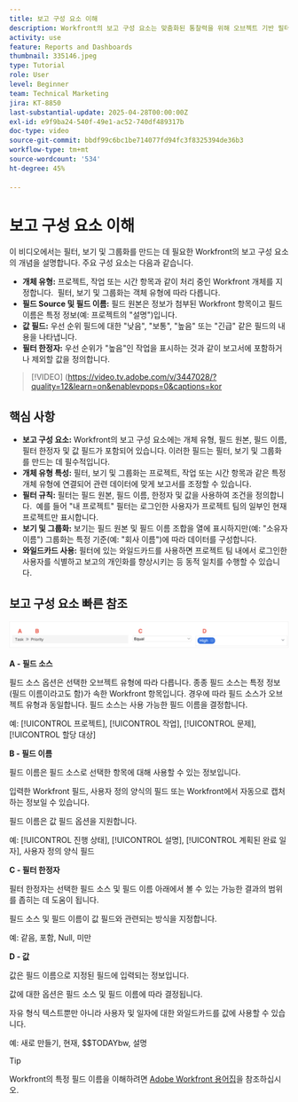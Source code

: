 ```yaml
---
title: 보고 구성 요소 이해
description: Workfront의 보고 구성 요소는 맞춤화된 통찰력을 위해 오브젝트 기반 필터, 동적 보기, 구조화된 그룹화 및 와일드카드 기능을 사용하여 데이터 시각화를 구체화합니다.
activity: use
feature: Reports and Dashboards
thumbnail: 335146.jpeg
type: Tutorial
role: User
level: Beginner
team: Technical Marketing
jira: KT-8850
last-substantial-update: 2025-04-28T00:00:00Z
exl-id: e9f9ba24-540f-49e1-ac52-740df489317b
doc-type: video
source-git-commit: bbdf99c6bc1be714077fd94fc3f8325394de36b3
workflow-type: tm+mt
source-wordcount: '534'
ht-degree: 45%

---
```


# 보고 구성 요소 이해

이 비디오에서는 필터, 보기 및 그룹화를 만드는 데 필요한 Workfront의 보고 구성 요소의 개념을 설명합니다. 주요 구성 요소는 다음과 같습니다.

* **개체 유형:** 프로젝트, 작업 또는 시간 항목과 같이 처리 중인 Workfront 개체를 지정합니다. &#x200B; 필터, 보기 및 그룹화는 객체 유형에 따라 다릅니다. &#x200B;
* **필드 Source 및 필드 이름:** 필드 원본은 정보가 첨부된 Workfront 항목이고 필드 이름은 특정 정보(예: 프로젝트의 &quot;설명&quot;)입니다. &#x200B;
* **값 필드:** 우선 순위 필드에 대한 &quot;낮음&quot;, &quot;보통&quot;, &quot;높음&quot; 또는 &quot;긴급&quot; 같은 필드의 내용을 나타냅니다. &#x200B;
* **필터 한정자:** 우선 순위가 &quot;높음&quot;인 작업을 표시하는 것과 같이 보고서에 포함하거나 제외할 값을 정의합니다&#x200B;.


>[!VIDEO] (https://video.tv.adobe.com/v/3447028/?quality=12&learn=on&enablevpops=0&captions=kor

## 핵심 사항

* **보고 구성 요소:** Workfront의 보고 구성 요소에는 개체 유형, 필드 원본, 필드 이름, 필터 한정자 및 값 필드가 포함되어 있습니다. 이러한 필드는 필터, 보기 및 그룹화를 만드는 데 필수적입니다. &#x200B;
* **개체 유형 특성:** 필터, 보기 및 그룹화는 프로젝트, 작업 또는 시간 항목과 같은 특정 개체 유형에 연결되어 관련 데이터에 맞게 보고서를 조정할 수 있습니다. &#x200B;
* **필터 규칙:** 필터는 필드 원본, 필드 이름, 한정자 및 값을 사용하여 조건을 정의합니다. &#x200B; 예를 들어 &quot;내 프로젝트&quot; 필터는 로그인한 사용자가 프로젝트 팀의 일부인 현재 프로젝트만 표시합니다. &#x200B;
* **보기 및 그룹화:** 보기는 필드 원본 및 필드 이름 조합을 열에 표시하지만(예: &quot;소유자 이름&quot;) 그룹화는 특정 기준(예: &quot;회사 이름&quot;)에 따라 데이터를 구성합니다&#x200B;.
* **와일드카드 사용:** 필터에 있는 와일드카드를 사용하면 프로젝트 팀 내에서 로그인한 사용자를 식별하고 보고의 개인화를 향상시키는 등 동적 일치를 수행할 수 있습니다. &#x200B;

## 보고 구성 요소 빠른 참조

![필터를 생성하는 화면 이미지](assets/reporting-components-1.png)

**A - 필드 소스**

필드 소스 옵션은 선택한 오브젝트 유형에 따라 다릅니다. 종종 필드 소스는 특정 정보(필드 이름이라고도 함)가 속한 Workfront 항목입니다. 경우에 따라 필드 소스가 오브젝트 유형과 동일합니다.
필드 소스는 사용 가능한 필드 이름을 결정합니다.

예: [!UICONTROL 프로젝트], [!UICONTROL 작업], [!UICONTROL 문제], [!UICONTROL 할당 대상]

**B - 필드 이름**

필드 이름은 필드 소스로 선택한 항목에 대해 사용할 수 있는 정보입니다.

입력한 Workfront 필드, 사용자 정의 양식의 필드 또는 Workfront에서 자동으로 캡처하는 정보일 수 있습니다.

필드 이름은 값 필드 옵션을 지원합니다.

예: [!UICONTROL 진행 상태], [!UICONTROL 설명], [!UICONTROL 계획된 완료 일자], 사용자 정의 양식 필드

**C - 필터 한정자**

필터 한정자는 선택한 필드 소스 및 필드 이름 아래에서 볼 수 있는 가능한 결과의 범위를 좁히는 데 도움이 됩니다.

필드 소스 및 필드 이름이 값 필드와 관련되는 방식을 지정합니다.

예: 같음, 포함, Null, 미만

**D - 값**

값은 필드 이름으로 지정된 필드에 입력되는 정보입니다.

값에 대한 옵션은 필드 소스 및 필드 이름에 따라 결정됩니다.

자유 형식 텍스트뿐만 아니라 사용자 및 일자에 대한 와일드카드를 값에 사용할 수 있습니다.

예: 새로 만들기, 현재, $$TODAYbw, 설명

>[!TIP]
>
>Workfront의 특정 필드 이름을 이해하려면 [Adobe Workfront 용어집](https://experienceleague.adobe.com/docs/workfront/using/basics/workfront-terminology-glossary.html?lang=ko-KR)을 참조하십시오.

